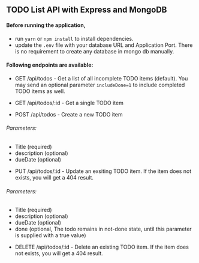 ## TODO List API with Express and MongoDB

#### Before running the application, 
- run `yarn` or `npm install` to install dependencies.
- update the `.env` file with your database URL and Application Port. There is no requirement to create any database in mongo db manually.

#### Following endpoints are available:
- GET /api/todos - Get a list of all incomplete TODO items (default). You may send an optional parameter `includeDone=1` to include completed TODO items as well.

- GET /api/todos/:id - Get a single TODO item

- POST /api/todos - Create a new TODO item
###### Parameters:
* Title (required)
* description (optional)
* dueDate (optional)

- PUT /api/todos/:id - Update an exsiting TODO item. If the item does not exists, you will get a 404 result.
###### Parameters:
* Title (required)
* description (optional)
* dueDate (optional)
* done (optional, The todo remains in not-done state, until this parameter is supplied with a true value)

- DELETE /api/todos/:id - Delete an existing TODO item. If the item does not exists, you will get a 404 result.
